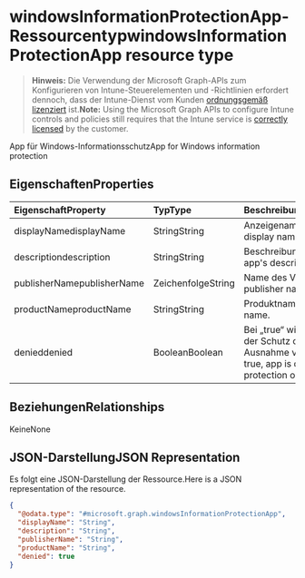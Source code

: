 # <a name="windowsinformationprotectionapp-resource-type"></a><span data-ttu-id="2789c-101">windowsInformationProtectionApp-Ressourcentyp</span><span class="sxs-lookup"><span data-stu-id="2789c-101">windowsInformationProtectionApp resource type</span></span>

> <span data-ttu-id="2789c-102">**Hinweis:** Die Verwendung der Microsoft Graph-APIs zum Konfigurieren von Intune-Steuerelementen und -Richtlinien erfordert dennoch, dass der Intune-Dienst vom Kunden [ordnungsgemäß lizenziert](https://go.microsoft.com/fwlink/?linkid=839381) ist.</span><span class="sxs-lookup"><span data-stu-id="2789c-102">**Note:** Using the Microsoft Graph APIs to configure Intune controls and policies still requires that the Intune service is [correctly licensed](https://go.microsoft.com/fwlink/?linkid=839381) by the customer.</span></span>

<span data-ttu-id="2789c-103">App für Windows-Informationsschutz</span><span class="sxs-lookup"><span data-stu-id="2789c-103">App for Windows information protection</span></span>
## <a name="properties"></a><span data-ttu-id="2789c-104">Eigenschaften</span><span class="sxs-lookup"><span data-stu-id="2789c-104">Properties</span></span>
|<span data-ttu-id="2789c-105">Eigenschaft</span><span class="sxs-lookup"><span data-stu-id="2789c-105">Property</span></span>|<span data-ttu-id="2789c-106">Typ</span><span class="sxs-lookup"><span data-stu-id="2789c-106">Type</span></span>|<span data-ttu-id="2789c-107">Beschreibung</span><span class="sxs-lookup"><span data-stu-id="2789c-107">Description</span></span>|
|:---|:---|:---|
|<span data-ttu-id="2789c-108">displayName</span><span class="sxs-lookup"><span data-stu-id="2789c-108">displayName</span></span>|<span data-ttu-id="2789c-109">String</span><span class="sxs-lookup"><span data-stu-id="2789c-109">String</span></span>|<span data-ttu-id="2789c-110">Anzeigename der App</span><span class="sxs-lookup"><span data-stu-id="2789c-110">App display name.</span></span>|
|<span data-ttu-id="2789c-111">description</span><span class="sxs-lookup"><span data-stu-id="2789c-111">description</span></span>|<span data-ttu-id="2789c-112">String</span><span class="sxs-lookup"><span data-stu-id="2789c-112">String</span></span>|<span data-ttu-id="2789c-113">Beschreibung der App</span><span class="sxs-lookup"><span data-stu-id="2789c-113">The app's description.</span></span>|
|<span data-ttu-id="2789c-114">publisherName</span><span class="sxs-lookup"><span data-stu-id="2789c-114">publisherName</span></span>|<span data-ttu-id="2789c-115">Zeichenfolge</span><span class="sxs-lookup"><span data-stu-id="2789c-115">String</span></span>|<span data-ttu-id="2789c-116">Name des Verlegers</span><span class="sxs-lookup"><span data-stu-id="2789c-116">The publisher name</span></span>|
|<span data-ttu-id="2789c-117">productName</span><span class="sxs-lookup"><span data-stu-id="2789c-117">productName</span></span>|<span data-ttu-id="2789c-118">String</span><span class="sxs-lookup"><span data-stu-id="2789c-118">String</span></span>|<span data-ttu-id="2789c-119">Produktname</span><span class="sxs-lookup"><span data-stu-id="2789c-119">The product name.</span></span>|
|<span data-ttu-id="2789c-120">denied</span><span class="sxs-lookup"><span data-stu-id="2789c-120">denied</span></span>|<span data-ttu-id="2789c-121">Boolean</span><span class="sxs-lookup"><span data-stu-id="2789c-121">Boolean</span></span>|<span data-ttu-id="2789c-122">Bei „true“ wird der App der Schutz oder eine Ausnahme verweigert.</span><span class="sxs-lookup"><span data-stu-id="2789c-122">If true, app is denied protection or exemption.</span></span>|

## <a name="relationships"></a><span data-ttu-id="2789c-123">Beziehungen</span><span class="sxs-lookup"><span data-stu-id="2789c-123">Relationships</span></span>
<span data-ttu-id="2789c-124">Keine</span><span class="sxs-lookup"><span data-stu-id="2789c-124">None</span></span>
## <a name="json-representation"></a><span data-ttu-id="2789c-125">JSON-Darstellung</span><span class="sxs-lookup"><span data-stu-id="2789c-125">JSON Representation</span></span>
<span data-ttu-id="2789c-126">Es folgt eine JSON-Darstellung der Ressource.</span><span class="sxs-lookup"><span data-stu-id="2789c-126">Here is a JSON representation of the resource.</span></span>
<!--{
  "blockType": "resource",
  "abstract": true,
  "@odata.type": "microsoft.graph.windowsInformationProtectionApp"
}-->
``` json
{
  "@odata.type": "#microsoft.graph.windowsInformationProtectionApp",
  "displayName": "String",
  "description": "String",
  "publisherName": "String",
  "productName": "String",
  "denied": true
}
```




